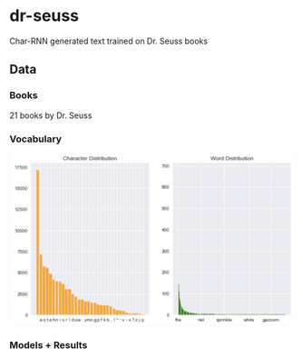 # dr-seuss

Char-RNN generated text trained on Dr. Seuss books

## Data

### Books
21 books by Dr. Seuss

### Vocabulary
<img src="images/data_distribution.png" alt="word_vs_char" width="600px"/>

### Models + Results
